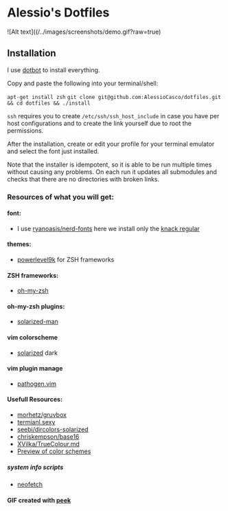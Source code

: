# Alessio's Dotfiles

![Alt text]((/../images/screenshots/demo.gif?raw=true)

## Installation
I use [dotbot](https://github.com/anishathalye/dotbot) to install everything.

Copy and paste the following into your terminal/shell:

`apt-get install zsh`
`git clone git@github.com:AlessioCasco/dotfiles.git && cd dotfiles && ./install`

`ssh` requires you to create `/etc/ssh/ssh_host_include` in case you have per host configurations and to create the link yourself due to root the permissions.

After the installation, create or edit your profile for your terminal emulator and select the font just installed.

Note that the installer is idempotent, so it is able to be run multiple times without causing any problems. On each run it updates all submodules and checks that there are no directories with broken links.

### Resources of what you will get:
#### font:
* I use [ryanoasis/nerd-fonts](https://github.com/ryanoasis/nerd-fonts) here we install only the [knack regular](https://github.com/ryanoasis/nerd-fonts/tree/master/patched-fonts/Hack)
#### themes:
* [powerlevel9k](https://github.com/bhilburn/powerlevel9k) for ZSH frameworks
#### ZSH frameworks:
* [oh-my-zsh](https://github.com/robbyrussell/oh-my-zsh)
#### oh-my-zsh plugins:
* [solarized-man](https://github.com/zlsun/solarized-man)
#### vim colorscheme
* [solarized](https://github.com/altercation/vim-colors-solarized) dark
#### vim plugin manage
* [pathogen.vim](https://github.com/tpope/vim-pathogen)


#### Usefull Resources:
* [morhetz/gruvbox](https://github.com/morhetz/gruvbox)
* [termianl.sexy](http://terminal.sexy/)
* [seebi/dircolors-solarized](https://github.com/seebi/dircolors-solarized)
* [chriskempson/base16](https://github.com/chriskempson/base16)
* [XVilka/TrueColour.md](https://gist.github.com/XVilka/8346728)
* [Preview of color schemes](https://termux.com/add-on-styling-color-preview.html)
##### system info scripts
* [neofetch](https://github.com/dylanaraps/neofetch)

#### GIF created with [peek](https://github.com/phw/peek)
